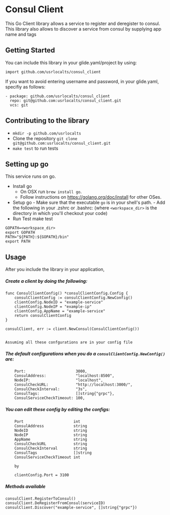 # Consul Client

This Go Client library allows a service to register and deregister to consul. This library also allows to discover a service from consul by supplying app name and tags

## Getting Started

You can include this library in your glide.yaml/project by using:

`import github.com/usrlocalts/consul_client`

If you want to avoid entering username and password, in your glide.yaml, specifiy as follows:

```
- package: github.com/usrlocalts/consul_client
  repo: git@github.com:usrlocalts/consul_client.git
  vcs: git

```

## Contributing to the library

- `mkdir -p github.com/usrlocalts`
- Clone the repository `git clone git@github.com:usrlocalts/consul_client.git`
- `make test` to run tests

## Setting up go

This service runs on go.

- Install go
    - On OSX run `brew install go`.
    - Follow instructions on https://golang.org/doc/install for other OSes.
- Setup go
      - Make sure that the executable `go` is in your shell's path.
      - Add the following in your .zshrc or .bashrc: (where `<workspace_dir>` is the directory in
        which you'll checkout your code)
- Run Test
    make test

```
GOPATH=<workspace_dir>
export GOPATH
PATH="${PATH}:${GOPATH}/bin"
export PATH
```

## Usage

After you include the library in your application,

##### Create a client by doing the following:

```
func ConsulClientConfig() *consulClientConfig.Config {
	consulClientConfig := consulClientConfig.NewConfig()
	clientConfig.NodeID = "example-service"
    clientConfig.NodeIP = "example-ip"
    clientConfig.AppName = "example-service"
	return consulClientConfig
}

consulClient, err := client.NewConsul(ConsulClientConfig())


Assuming all these confgurations are in your config file

```

##### The default configurations when you do a `consulClientConfig.NewConfig()` are:

```
	Port:                      3000,
	ConsulAddress:             "localhost:8500",
	NodeIP:                    "localhost",
	ConsulCheckURL:            "http://localhost:3000/",
	ConsulCheckInterval:       "3s",
	ConsulTags:                []string{"grpc"},
	ConsulServiceCheckTimeout: 100,

```

##### You can edit these config by editing the configs:
 
```
	Port                      int
	ConsulAddress             string
	NodeID                    string
	NodeIP                    string
	AppName                   string
	ConsulCheckURL            string
	ConsulCheckInterval       string
	ConsulTags                []string
	ConsulServiceCheckTimeout int
	
	by
	
	clientConfig.Port = 3100

```

##### Methods available

```
consulClient.RegisterToConsul()
consulClient.DeRegisterFromConsul(serviceID)
consulClient.Discover("example-service", []string{"grpc"})
```
